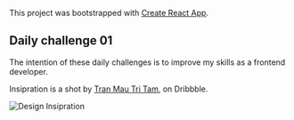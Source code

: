 This project was bootstrapped with [Create React App](https://github.com/facebook/create-react-app).

## Daily challenge 01

The intention of these daily challenges is to improve my skills as a frontend developer.

Insipration is a shot by [Tran Mau Tri Tam](https://dribbble.com/tranmautritam), on Dribbble.

![Design Insipration](https://cdn.dribbble.com/users/427857/screenshots/11826253/media/49941edd7d748ffdbe9d6796aefc1b83.jpg)




